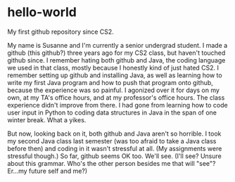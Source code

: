 # hello-world
My first github repository since CS2.

My name is Susanne and I'm currently a senior undergrad student. I made a github (this github?) three years ago for my CS2 class, but haven't touched github since. I remember hating both github and Java, the coding language we used in that class, mostly because I honestly kind of just hated CS2. I remember setting up github and installing Java, as well as learning how to write my first Java program and how to push that program onto github, because the experience was so painful. I agonized over it for days on my own, at my TA's office hours, and at my professor's office hours. The class experience didn't improve from there. I had gone from learning how to code user input in Python to coding data structures in Java in the span of one winter break. What a yikes. 

But now, looking back on it, both github and Java aren't so horrible. I took my second Java class last semester (was too afraid to take a Java class before then) and coding in it wasn't stressful at all. (My assignments were stressful though.) So far, github seems OK too. We'll see. (I'll see? Unsure about this grammar. Who's the other person besides me that will "see"? Er...my future self and me?)
